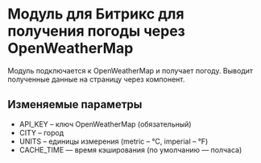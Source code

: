 # Модуль для Битрикс для получения погоды через OpenWeatherMap

Модуль подключается к OpenWeatherMap и получает погоду. Выводит полученные данные на страницу через компонент.

## Изменяемые параметры
- API_KEY – ключ OpenWeatherMap (обязательный)
- CITY – город
- UNITS – единицы измерения (metric – °C, imperial – °F)
- CACHE_TIME — время кэширования (по умолчанию — полчаса)